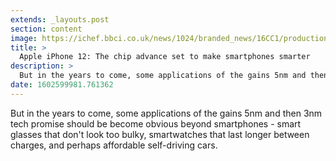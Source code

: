 ```yaml
--- 
extends: _layouts.post 
section: content 
image: https://ichef.bbci.co.uk/news/1024/branded_news/16CC1/production/_114877339_iphone.jpg 
title: > 
  Apple iPhone 12: The chip advance set to make smartphones smarter 
description: > 
  But in the years to come, some applications of the gains 5nm and then 3nm tech promise should be become obvious beyond smartphones - smart glasses that don't look too bulky, smartwatches that last longer between charges, and perhaps affordable self-driving cars. 
date: 1602599981.761362 
--- 
```

But in the years to come, some applications of the gains 5nm and then 3nm tech promise should be become obvious beyond smartphones - smart glasses that don't look too bulky, smartwatches that last longer between charges, and perhaps affordable self-driving cars.